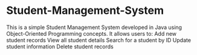 # Student-Management-System
This is a simple Student Management System developed in Java using Object-Oriented Programming concepts. It allows users to:  Add new student records  View all student details  Search for a student by ID  Update student information  Delete student records  
